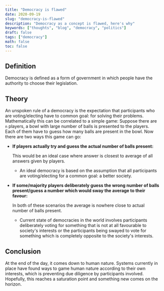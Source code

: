 ```yaml
---
title: "Democracy is flawed"
date: 2020-09-19
slug: "democracy-is-flawed"
description: "Democracy as a concept is flawed, here's why"
keywords: ["thoughts", "blog", "democracy", "politics"]
draft: false
tags: ["democracy"]
math: false
toc: false
---
```


## Definition

Democracy is defined as a form of government in which people have the authority to choose their legislation.

## Theory

An unspoken rule of a democracy is the expectation that participants who are voting/electing have to common goal: for solving their problems. Mathematically this can be correlated to a simple game:
Suppose there are `n` players, a bowl with large number of balls is presented to the players. Each of them have to guess how many balls are present in the bowl. Now there are two ways this game can go:

- **If players actually try and guess the actual number of balls present:**

    This would be an ideal case where answer is closest to average of all answers given by players.

  - An ideal democracy is based on the assumption that all participants are voting/electing for a common goal: a better society.
- **If some/majority players deliberately guess the wrong number of balls present/guess a number which would sway the average to their favour:**

    In both of these scenarios the average is nowhere close to actual number of balls present.
  - Current state of democracies in the world involves participants deliberately voting for something that is not at all favourable to society's interests or the participants being swayed to vote for something which is completely opposite to the society's interests.

## Conclusion

At the end of the day, it comes down to human nature. Systems currently in place have found ways to game human nature according to their own interests, which is preventing due diligence by participants involved. Hopefully, this reaches a saturation point and something new comes on the horizon.

